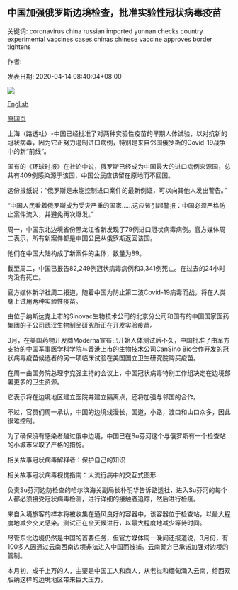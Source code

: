 ## 中国加强俄罗斯边境检查，批准实验性冠状病毒疫苗

关键词: coronavirus china russian imported yunnan checks country experimental vaccines cases chinas chinese vaccine approves border tightens

作者: 

发表日期: 2020-04-14 08:40:04+08:00

![](https://www.straitstimes.com/sites/default/files/styles/x_large/public/articles/2020/04/14/rk_heilongjiang_140420.jpg?itok=n2sfsHCT)

[English](China%20tightens%20Russian%20border%20checks%2C%20approves%20experimental%20coronavirus%20vaccine.md)

[原网页](https://www.straitstimes.com/asia/east-asia/chinas-heilongjiang-province-bordering-russia-reports-79-new-imported-coronavirus)

上海（路透社）-中国已经批准了对两种实验性疫苗的早期人体试验，以对抗新的冠状病毒，因为它正努力遏制进口病例，特别是来自邻国俄罗斯的Covid-19战争中的新“前线”。

国有的《环球时报》在社论中说，俄罗斯已经成为中国最大的进口病例来源国，总共有409例感染源于该国，中国公民应该留在原地而不回国。

这份报纸说：“俄罗斯是未能控制进口案件的最新例证，可以向其他人发出警告。”

“中国人民看着俄罗斯成为受灾严重的国家……这应该引起警报：中国必须严格防止案件流入，并避免再次爆发。”

周一，中国东北边境省份黑龙江省新发现了79例进口冠状病毒病例。官方媒体周二表示，所有新案件都是中国公民从俄罗斯返回该国。

他们在中国大陆构成了新案件的主体，数量为89。

截至周二，中国已报告82,249例冠状病毒病例和3,341例死亡。在过去的24小时内没有死亡。

官方媒体新华社周二报道，随着中国为防止第二波Covid-19病毒而战，将在人类身上试用两种实验性疫苗。

由位于纳斯达克上市的Sinovac生物技术公司的北京分公司和国有的中国国家医药集团的子公司武汉生物制品研究所正在开发实验疫苗。

3月，在美国药物开发商Moderna宣布已开始人体测试后不久，中国批准了由军方支持的中国军事医学科学院与香港上市的生物技术公司CanSino Bio合作开发的冠状病毒疫苗候选者的另一项临床试验在美国国立卫生研究院购买疫苗。

在周一由国务院总理李克强主持的会议上，中国冠状病毒特别工作组决定在边境部署更多的卫生资源。

它表示将在边境地区建立医院并建立隔离点，还将加强与邻国的合作。

不过，官员们周一承认，中国的边境线漫长，国道，小路，渡口和山口众多，因此很难控制。

为了确保没有感染者越过俄中边境，中国已在Su芬河这个与俄罗斯有一个检查站的小城市采取了严格的措施。

相关故事冠状病毒解释者：保护自己的知识

相关故事冠状病毒视觉指南：大流行病中的交互式图形

负责Su芬河边防检查的哈尔滨海关副局长朴明华告诉路透社，进入Su芬河的每个人都必须接受冠状病毒检测，进行详细的接触者追踪，然后进行检疫。

来自入境旅客的样本将被收集在通风良好的容器中，该容器位于检查站，以最大程度地减少交叉感染。测试正在全天候进行，以最大程度地减少等待时间。

尽管东北边境仍然是中国的首要任务，但官方媒体周一晚间还报道说，3月份，有100多人因通过云南西南边境非法进入中国而被捕。云南警方已承诺加强对边境的管制。

本月初，成千上万的人，主要是中国工人和商人，从老挝和缅甸涌入云南，给西双版纳这样的边境地区带来巨大压力。